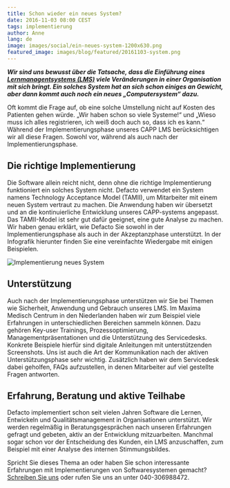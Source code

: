 ```yaml
---
title: Schon wieder ein neues System?
date: 2016-11-03 08:00 CEST
tags: implementierung
author: Anne
lang: de
image: images/social/ein-neues-system-1200x630.png
featured_image: images/blog/featured/20161103-system.png
---
```


***Wir sind uns bewusst über die Tatsache, dass die Einführung eines [Lernmanagentsystems (LMS)](/capp-bilden) viele Veränderungen in einer Organisation mit sich bringt. Ein solches System hat an sich schon einiges an Gewicht, aber dann kommt auch noch ein neues „Computersystem“ dazu.***

Oft kommt die Frage auf, ob eine solche Umstellung nicht auf Kosten des Patienten gehen würde. „Wir haben schon so viele Systeme!“ und „Wieso muss ich alles registrieren, ich weiß doch auch so, dass ich es kann.“ Während der Implementierungsphase unseres CAPP LMS berücksichtigen wir all diese Fragen. Sowohl vor, während als auch nach der Implementierungsphase.

## Die richtige Implementierung
Die Software allein reicht nicht, denn ohne die richtige Implementierung funktioniert ein solches System nicht. Defacto verwendet ein System namens Technology Acceptance Model (TAMII), um Mitarbeiter mit einem neuen System vertraut zu machen. Die Anwendung haben wir übersetzt und an die kontinuierliche Entwicklung unseres CAPP-systems angepasst. Das TAMII-Model ist sehr gut dafür geeignet, eine gute Analyse zu machen. Wir haben genau erklärt, wie Defacto Sie sowohl in der Implementierungsphase als auch in der Akzeptanzphase unterstützt. In der Infografik hierunter finden Sie eine vereinfachte Wiedergabe mit einigen Beispielen.

![Implementierung neues System](/images/blog/de/implementierung-neues-system.png)

## Unterstützung
Auch nach der Implementierungsphase unterstützen wir Sie bei Themen wie Sicherheit, Anwendung und Gebrauch unseres LMS. Im Maxima Medisch Centrum in den Niederlanden haben wir zum Beispiel viele Erfahrungen in unterschiedlichen Bereichen sammeln können. Dazu gehören Key-user Trainings, Prozessoptimierung, Managementpräsentationen und die Unterstützung des Servicedesks. Konkrete Beispiele hierfür sind digitale Anleitungen mit unterstützenden Screenshots. Uns ist auch die Art der Kommunikation nach der aktiven Unterstützungsphase sehr wichtig. Zusätzlich haben wir dem Servicedesk dabei geholfen, FAQs aufzustellen, in denen Mitarbeiter auf viel gestellte Fragen antworten.

## Erfahrung, Beratung und aktive Teilhabe
Defacto implementiert schon seit vielen Jahren Software die Lernen, Entwickeln und Qualitätsmanagement in Organisationen unterstützt. Wir werden regelmäßig in Beratungsgesprächen nach unseren Erfahrungen gefragt und gebeten, aktiv an der Entwicklung mitzuarbeiten. Manchmal sogar schon vor der Entscheidung des Kunden, ein LMS anzuschaffen, zum Beispiel mit einer Analyse des internen Stimmungsbildes.

Spricht Sie dieses Thema an oder haben Sie schon interessante Erfahrungen mit Implementierungen von Softwaresystemen gemacht? [Schreiben Sie uns](mailto:info@defactolearning.de) oder rufen Sie uns an unter 040-306988472.
